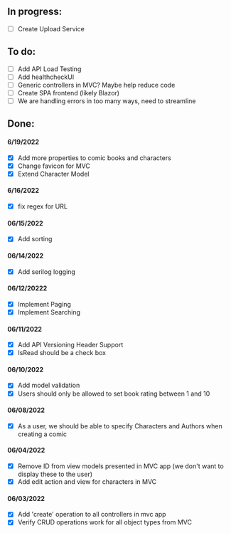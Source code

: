 ## In progress:
- [ ] Create Upload Service

## To do:
- [ ] Add API Load Testing
- [ ] Add healthcheckUI
- [ ] Generic controllers in MVC? Maybe help reduce code
- [ ] Create SPA frontend (likely Blazor)
- [ ] We are handling errors in too many ways, need to streamline

## Done:

#### 6/19/2022
- [x] Add more properties to comic books and characters
- [x] Change favicon for MVC
- [x] Extend Character Model

#### 6/16/2022
- [x] fix regex for URL

#### 06/15/2022
- [x] Add sorting


#### 06/14/2022
- [x] Add serilog logging

#### 06/12/20222
- [x] Implement Paging
- [x] Implement Searching

#### 06/11/2022
- [x] Add API Versioning Header Support
- [x] IsRead should be a check box

#### 06/10/2022
- [x] Add model validation
- [x] Users should only be allowed to set book rating between 1 and 10

#### 06/08/2022
- [x] As a user, we should be able to specify Characters and Authors when creating a comic

#### 06/04/2022
- [x] Remove ID from view models presented in MVC app (we don't want to display these to the user)
- [x] Add edit action and view for characters in MVC

#### 06/03/2022
- [x] Add 'create' operation to all controllers in mvc app
- [x] Verify CRUD operations work for all object types from MVC